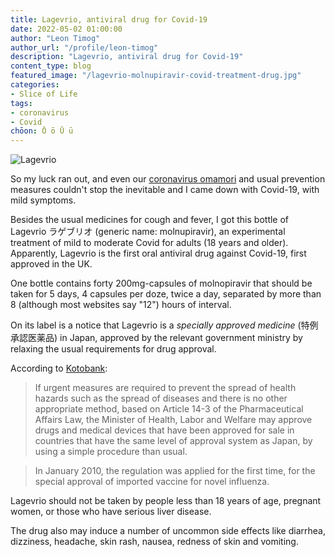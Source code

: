 ```yaml
---
title: Lagevrio, antiviral drug for Covid-19
date: 2022-05-02 01:00:00
author: "Leon Timog"
author_url: "/profile/leon-timog"
description: "Lagevrio, antiviral drug for Covid-19"
content_type: blog
featured_image: "/lagevrio-mo​lnupiravir-covid-treatment-drug.jpg"
categories:
- Slice of Life
tags:
- coronavirus
- Covid
chōon: Ō ō Ū ū
---
```

![Lagevrio](lagevrio-mo​lnupiravir-covid-treatment-drug.jpg "Lagevrio, Covid-19 treatment drug")

So my luck ran out, and even our [coronavirus omamori](https://timog.org/our-home-coronavirus-omamori-protecting-us-from-covid/) and usual prevention measures couldn't stop the inevitable and I came down with Covid-19, with mild symptoms.

Besides the usual medicines for cough and fever, I got this bottle of Lagevrio ラゲブリオ (generic name: molnupiravir), an experimental treatment of mild to moderate Covid for adults (18 years and older). Apparently, Lagevrio is the first oral antiviral drug against Covid-19, first approved in the UK.

One bottle contains forty 200mg-capsules of molnopiravir that should be taken for 5 days, 4 capsules per doze, twice a day, separated by more than 8 (although most websites say "12") hours of interval.

On its label is a notice that Lagevrio is a *specially approved medicine* (特例承認医薬品) in Japan, approved by the relevant government ministry by relaxing the usual requirements for drug approval.

According to [Kotobank](https://kotobank.jp/word/%E7%89%B9%E4%BE%8B%E6%89%BF%E8%AA%8D-583042):

>If urgent measures are required to prevent the spread of health hazards such as the spread of diseases and there is no other appropriate method, based on Article 14-3 of the Pharmaceutical Affairs Law, the Minister of Health, Labor and Welfare may approve drugs and medical devices that have been approved for sale in countries that have the same level of approval system as Japan, by using a simple procedure than usual.

>In January 2010, the regulation was applied for the first time, for the special approval of imported vaccine for novel influenza.

Lagevrio should not be taken by people less than 18 years of age, pregnant women, or those who have serious liver disease.

The drug also may induce a number of uncommon side effects like diarrhea, dizziness, headache, skin rash, nausea, redness of skin and vomiting.